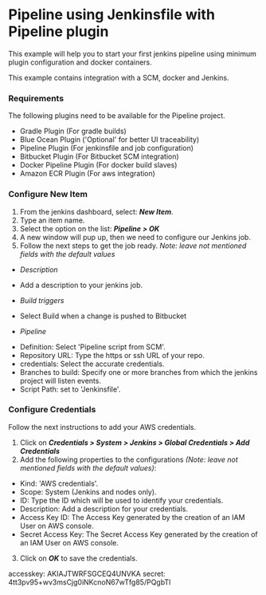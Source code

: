 # Pipeline using Jenkinsfile with Pipeline plugin

This example will help you to start your first jenkins pipeline using minimum plugin configuration and docker containers.

This example contains integration with a SCM, docker and Jenkins.

### Requirements
The following plugins need to be available for the Pipeline project.

 - Gradle Plugin (For gradle builds)
 - Blue Ocean Plugin ('Optional' for better UI traceability)
 - Pipeline Plugin (For jenkinsfile and job configuration)
 - Bitbucket Plugin (For Bitbucket SCM integration)
 - Docker Pipeline Plugin (For docker build slaves)
 - Amazon ECR Plugin (For aws integration)

### Configure New Item

1. From the jenkins dashboard, select: ***New Item***.
2. Type an item name.
3. Select the option on the list: ***Pipeline > OK***
4. A new window will pup up, then we need to configure our Jenkins job.
5. Follow the next steps to get the job ready. _Note: leave not mentioned fields with the default values_
 - _Description_ 
  * Add a description to your jenkins job.
 - _Build triggers_
  * Select Build when a change is pushed to Bitbucket

 - _Pipeline_   
  * Definition: Select 'Pipeline script from SCM'.
  * Repository URL: Type the https or ssh URL of your repo.
  * credentials: Select the accurate credentials.
  * Branches to build: Specify one or more branches from which the jenkins project will listen events.
  * Script Path: set to 'Jenkinsfile'.

### Configure Credentials
Follow the next instructions to add your AWS credentials.

1. Click on ***Credentials > System > Jenkins > Global Credentials > Add Credentials***
2. Add the following properties to the configurations _(Note: leave not mentioned fields with the default values)_:
 * Kind: 'AWS credentials'.
 * Scope: System (Jenkins and nodes only).
 * ID: Type the ID which will be used to identify your credentials.
 * Description: Add a description for your credentials.
 * Access Key ID: The Access Key generated by the creation of an IAM User on AWS console.
 * Secret Access Key: The Secret Access Key generated by the creation of an IAM User on AWS console.
3. Click on ***OK*** to save the credentials.

accesskey: AKIAJTWRFSGCEQ4UNVKA
secret: 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


